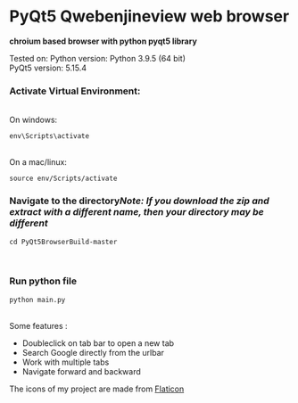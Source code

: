 # PyQt5 Qwebenjineview web browser
**chroium based browser with python pyqt5 library**

Tested on:
Python version: Python 3.9.5 (64 bit)<br>
PyQt5 version: 5.15.4

<h3>Activate Virtual Environment:</h3>
<br>
On windows:

```
env\Scripts\activate
```

<br>
On a mac/linux:

```
source env/Scripts/activate
```

<h3>Navigate to the directory<i>Note: If you download the zip and extract with a different name, then your directory may be different</i></h3>

```
cd PyQt5BrowserBuild-master
```

<br>
<h3>Run python file</h3>

```
python main.py
```

<br>
Some features :
<ul>
  <li>Doubleclick on tab bar to open a new tab</li>
  <li>Search Google directly from the urlbar</li>
  <li>Work with multiple tabs</li>
  <li>Navigate forward and backward</li>
</ul>



The icons of my project are made from <a href="http://www.flaticon.com/">Flaticon</a>
